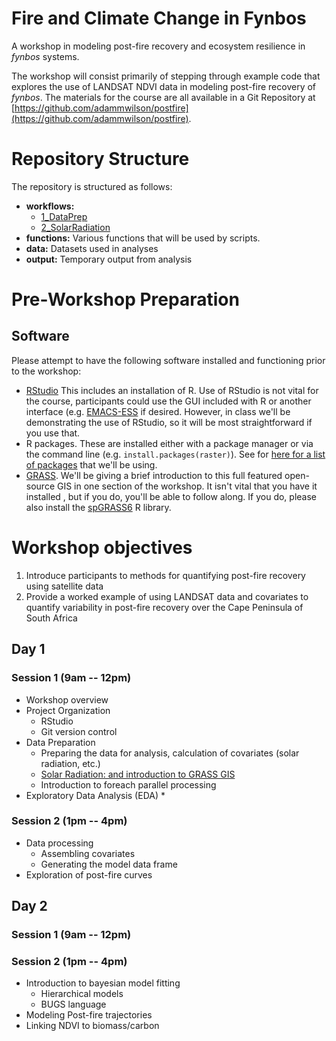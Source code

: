 Fire and Climate Change in Fynbos
=====

A workshop in modeling post-fire recovery and ecosystem resilience in _fynbos_ systems.

The workshop will consist primarily of stepping through example code that explores the use of LANDSAT NDVI data in modeling post-fire recovery of _fynbos_.  The materials for the course are all available in a Git Repository at [https://github.com/adammwilson/postfire](https://github.com/adammwilson/postfire).



# Repository Structure

The repository is structured as follows:

* **workflows:**       
  * [1_DataPrep](workflow/1_Data/DataPrep.html)
  * [2_SolarRadiation](workflow/1_SolarRadiation/SolarRadiation.html)
*  **functions:**  Various functions that will be used by scripts.
*  **data:**  Datasets used in analyses
* **output:** Temporary output from analysis


# Pre-Workshop Preparation
## Software
Please attempt to have the following software installed and functioning prior to the workshop:

* [RStudio](http://www.rstudio.com/)
  This includes an installation of R.  Use of RStudio is not vital for the course, participants could use the  GUI included with R or another interface (e.g. [EMACS-ESS](http://ess.r-project.org/) if desired.  However, in class we'll be demonstrating the use of RStudio, so it will be most straightforward if you use that.
* R packages.  These are installed either with a package manager or via the command line (e.g. `install.packages(raster)`).  See for [here for a list of packages](workflow/1_setup.R) that we'll be using.
* [GRASS](http://grass.osgeo.org/download/).  We'll be giving a brief introduction to this full featured open-source GIS in one section of the workshop.  It isn't vital that you have it installed , but if you do, you'll be able to follow along.  If you do, please also install the [spGRASS6](http://cran.r-project.org/web/packages/spgrass6/index.html) R library.  

# Workshop objectives

1. Introduce participants to methods for quantifying post-fire recovery using satellite data
2. Provide a worked example of using LANDSAT data and covariates to quantify variability in post-fire recovery over the Cape Peninsula of South Africa

## Day 1

### Session 1 (9am -- 12pm)

* Workshop overview
* Project Organization
	*  RStudio
	*  Git version control
*   Data Preparation
	*  Preparing the data for analysis, calculation of covariates (solar radiation, etc.)
	*  [Solar Radiation: and introduction to GRASS GIS](workflow/1_SolarRadiation/SolarRadiation.Rmd)
	*  Introduction to foreach parallel processing 
* Exploratory Data Analysis (EDA)
	* 	
	
### Session 2 (1pm -- 4pm)
* Data processing
  * Assembling covariates
  * Generating the model data frame
* Exploration of post-fire curves

## Day 2

### Session 1 (9am -- 12pm)


### Session 2 (1pm -- 4pm)
* Introduction to bayesian model fitting
	* Hierarchical models
	* BUGS language
* Modeling Post-fire trajectories
* Linking NDVI to biomass/carbon




